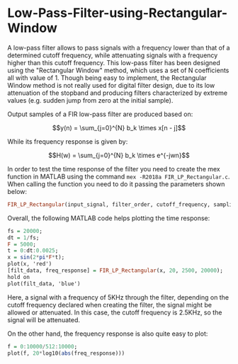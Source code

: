 # Low-Pass-Filter-using-Rectangular-Window
A low-pass filter allows to pass signals with a frequency lower than that of a determined cutoff frequency, while attenuating signals with a frequency higher than this cutoff frequency. This low-pass filter has been designed using the "Rectangular Window" method, which uses a
set of N coefficients all with value of 1. Though being easy to implement, the Rectangular Window method is not really used for digital filter design, due to its low attenuation of the stopband and producing filters characterized by extreme values (e.g. sudden jump from zero at the initial sample).

Output samples of a FIR low-pass filter are produced based on:

```math
y(n) = \sum_{j=0}^{N} b_k \times x[n - j]
```

While its frequency response is given by:

```math
H(w) = \sum_{j=0}^{N} b_k \times e^{-jwn}
```


In order to test the time response of the filter you need to create the mex function in MATLAB using the command `mex -R2018a FIR_LP_Rectangular.c`. When calling the function you need to do it passing the parameters shown below:

```hs
FIR_LP_Rectangular(input_signal, filter_order, cutoff_frequency, sampling_frequency);
```

Overall, the following MATLAB code helps plotting the time response:

```hs
fs = 20000;
dt = 1/fs;
F = 5000; 
t = 0:dt:0.0025;
x = sin(2*pi*F*t);
plot(x, 'red')
[filt_data, freq_response] = FIR_LP_Rectangular(x, 20, 2500, 20000);
hold on
plot(filt_data, 'blue')
```

Here, a signal with a frequency of 5KHz through the filter, depending on the cutoff frequency declared when creating the filter, the signal might be allowed or attenuated. In this case, the cutoff frequency is 2.5KHz, so the signal will be attenuated.

On the other hand, the frequency response is also quite easy to plot:

```hs
f = 0:10000/512:10000;
plot(f, 20*log10(abs(freq_response)))
```
